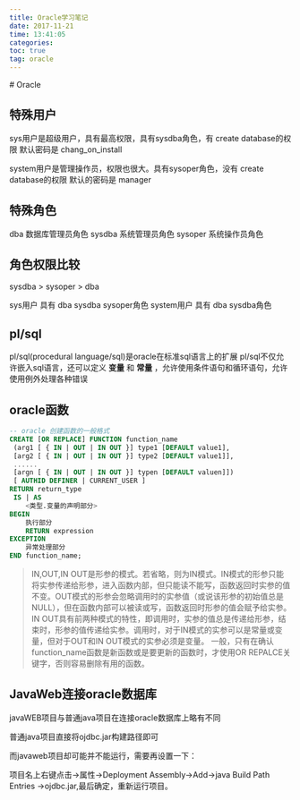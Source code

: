```yaml
---
title: Oracle学习笔记
date: 2017-11-21
time: 13:41:05
categories: 
toc: true
tag: oracle
---
```

</p>
# Oracle

## 特殊用户
sys用户是超级用户，具有最高权限，具有sysdba角色，有 create database的权限
	默认密码是 chang_on_install

system用户是管理操作员，权限也很大。具有sysoper角色，没有 create database的权限
	默认的密码是 manager

## 特殊角色
dba  	数据库管理员角色
sysdba	系统管理员角色
sysoper	系统操作员角色

## 角色权限比较
sysdba > sysoper > dba

sys用户 	具有 dba sysdba sysoper角色
system用户 	具有 dba sysdba角色

## pl/sql
pl/sql(procedural language/sql)是oracle在标准sql语言上的扩展
pl/sql不仅允许嵌入sql语言，还可以定义 **变量** 和 **常量** ，允许使用条件语句和循环语句，允许使用例外处理各种错误

## oracle函数
```sql
-- oracle 创建函数的一般格式
CREATE [OR REPLACE] FUNCTION function_name
 (arg1 [ { IN | OUT | IN OUT }] type1 [DEFAULT value1],
 [arg2 [ { IN | OUT | IN OUT }] type2 [DEFAULT value1]],
 ......
 [argn [ { IN | OUT | IN OUT }] typen [DEFAULT valuen]])
 [ AUTHID DEFINER | CURRENT_USER ]
RETURN return_type
 IS | AS
    <类型.变量的声明部分>
BEGIN
    执行部分
    RETURN expression
EXCEPTION
    异常处理部分
END function_name;
```

> IN,OUT,IN OUT是形参的模式。若省略，则为IN模式。IN模式的形参只能将实参传递给形参，进入函数内部，但只能读不能写，函数返回时实参的值不变。OUT模式的形参会忽略调用时的实参值（或说该形参的初始值总是NULL），但在函数内部可以被读或写，函数返回时形参的值会赋予给实参。IN OUT具有前两种模式的特性，即调用时，实参的值总是传递给形参，结束时，形参的值传递给实参。调用时，对于IN模式的实参可以是常量或变量，但对于OUT和IN OUT模式的实参必须是变量。      一般，只有在确认function_name函数是新函数或是要更新的函数时，才使用OR REPALCE关键字，否则容易删除有用的函数。

## JavaWeb连接oracle数据库
javaWEB项目与普通java项目在连接oracle数据库上略有不同

普通java项目直接将ojdbc.jar构建路径即可

而javaweb项目却可能并不能运行，需要再设置一下：

项目名上右键点击→属性→Deployment Assembly→Add→java Build Path Entries →ojdbc.jar,最后确定，重新运行项目。


